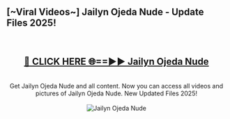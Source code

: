 <h2>[~Viral Videos~] Jailyn Ojeda Nude - Update Files 2025!</h2>
<br>
<div align="center">
<h2><a href="https://betterlinks.top/A2PfLJ" rel="nofollow">🔴 CLICK HERE 🌐==►► Jailyn Ojeda Nude</a></h2>
<br>
Get Jailyn Ojeda Nude and all content. Now you can access all videos and pictures of Jailyn Ojeda Nude. New Updated Files 2025!
<br>
<br>
<a href="https://betterlinks.top/A2PfLJ" rel="nofollow" data-target="animated-image.originalLink"><img src="https://i.ibb.co.com/WyWwxjT/player-gif2.gif" alt="Jailyn Ojeda Nude" style="max-width: 100%; display: inline-block;" data-target="animated-image.originalImage"></a>
</div>
<br>
